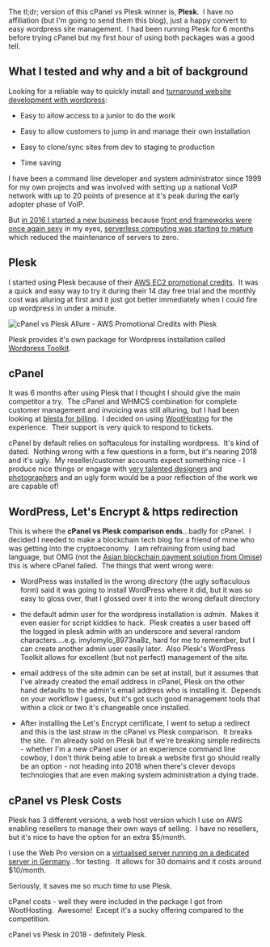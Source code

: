 
The tl;dr; version of this cPanel vs Plesk winner is, **Plesk**.  I have no affiliation (but I'm going to send them this blog), just a happy convert to easy wordpress site management.  I had been running Plesk for 6 months before trying cPanel but my first hour of using both packages was a good tell.


## What I tested and why and a bit of background


Looking for a reliable way to quickly install and [turnaround website development with wordpress](https://turnaroundwebsites.com):



 	
  * Easy to allow access to a junior to do the work

 	
  * Easy to allow customers to jump in and manage their own installation

 	
  * Easy to clone/sync sites from dev to staging to production

 	
  * Time saving


I have been a command line developer and system administrator since 1999 for my own projects and was involved with setting up a national VoIP network with up to 20 points of presence at it's peak during the early adopter phase of VoIP.

But [in 2016 I started a new business](https://businessapps.com.au) because [front end frameworks were once again sexy](https://vuejs.org) in my eyes, [serverless computing was starting to mature](https://serverless.com) which reduced the maintenance of servers to zero.


## Plesk


I started using Plesk because of their [AWS EC2 promotional credits](https://www.plesk.com/infrastructure-providers/hyperscalers/aws/promo/).  It was a quick and easy way to try it during their 14 day free trial and the monthly cost was alluring at first and it just got better immediately when I could fire up wordpress in under a minute.

![cPanel vs Plesk Allure - AWS Promotional Credits with Plesk](https://i.mylomylo.com/wp-content/uploads/2017/11/plesk-aws-credits.png)

Plesk provides it's own package for Wordpress installation called [Wordpress Toolkit](https://www.plesk.com/extensions/wordpress-toolkit/).


## cPanel


It was 6 months after using Plesk that I thought I should give the main competitor a try.  The cPanel and WHMCS combination for complete customer management and invoicing was still alluring, but I had been looking at [blesta for billing](https://blesta.com).  I decided on using [WootHosting](https://woothosting.com) for the experience.  Their support is very quick to respond to tickets.

cPanel by default relies on softaculous for installing wordpress.  It's kind of dated.  Nothing wrong with a few questions in a form, but it's nearing 2018 and it's ugly.  My reseller/customer accounts expect something nice - I produce nice things or engage with [very talented designers](https://james.earnshaw.com) and [photographers](https://www.anglejunglephotography.com/) and an ugly form would be a poor reflection of the work we are capable of!


## WordPress, Let's Encrypt & https redirection


This is where the **cPanel vs Plesk comparison ends**...badly for cPanel.  I decided I needed to make a blockchain tech blog for a friend of mine who was getting into the cryptoeconomy.  I am refraining from using bad language, but OMG (not the [Asian blockchain payment solution from Omise](https://omisego.network/)) this is where cPanel failed.  The things that went wrong were:



 	
  * WordPress was installed in the wrong directory (the ugly softaculous form) said it was going to install WordPress where it did, but it was so easy to gloss over, that I glossed over it into the wrong default directory

 	
  * the default admin user for the wordpress installation is _admin_.  Makes it even easier for script kiddies to hack.  Plesk creates a user based off the logged in plesk admin with an underscore and several random characters....e.g. imylomylo_8973na8z, hard for me to remember, but I can create another admin user easily later.  Also Plesk's WordPress Toolkit allows for excellent (but not perfect) management of the site.

 	
  * email address of the site admin can be set at install, but it assumes that I've already created the email address in cPanel, Plesk on the other hand defaults to the admin's email address who is installing it.  Depends on your workflow I guess, but it's got such good management tools that within a click or two it's changeable once installed.

 	
  * After installing the Let's Encrypt certificate, I went to setup a redirect and this is the last straw in the cPanel vs Plesk comparison.  It breaks the site.  I'm already sold on Plesk but if we're breaking simple redirects - whether I'm a new cPanel user or an experience command line cowboy, I don't think being able to break a website first go should really be an option - not heading into 2018 when there's clever devops technologies that are even making system administration a dying trade.




## cPanel vs Plesk Costs


Plesk has 3 different versions, a web host version which I use on AWS enabling resellers to manage their own ways of selling.  I have no resellers, but it's nice to have the option for an extra $5/month.

I use the Web Pro version on a [virtualised server running on a dedicated server in Germany](https://i.mylomylo.com/site-info/)...for testing.  It allows for 30 domains and it costs around $10/month.

Seriously, it saves me so much time to use Plesk.

cPanel costs - well they were included in the package I got from WootHosting.  Awesome!  Except it's a sucky offering compared to the competition.

cPanel vs Plesk in 2018 - definitely Plesk.
